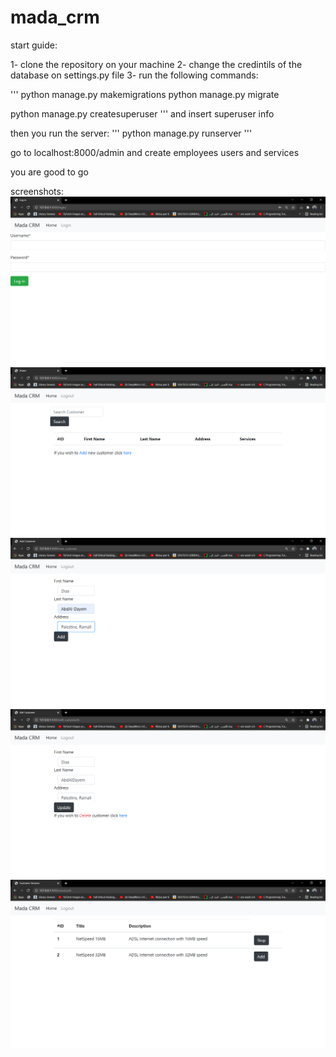 # mada_crm

start guide:

1- clone the repository on your machine
2- change the credintils of the database on settings.py file
3- run the following commands:

'''
python manage.py makemigrations
python manage.py migrate

python manage.py createsuperuser
'''
and insert superuser info

then you run the server:
'''
python manage.py runserver
'''

go to localhost:8000/admin and create employees users and services

you are good to go

screenshots:
![login](https://github.com/diaa95/mada_crm/blob/master/screeshots/login.PNG)
![homePage](https://github.com/diaa95/mada_crm/blob/master/screeshots/home.PNG)
![addCustomer](https://github.com/diaa95/mada_crm/blob/master/screeshots/add_customer.PNG)
![editDeleteCustomer](https://github.com/diaa95/mada_crm/blob/master/screeshots/edit_cutomer.PNG)
![addStopServices](https://github.com/diaa95/mada_crm/blob/master/screeshots/add_stop_services.PNG)
